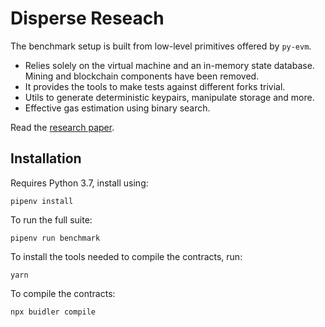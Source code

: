 # Disperse Reseach

The benchmark setup is built from low-level primitives offered by `py-evm`.
- Relies solely on the virtual machine and an in-memory state database. Mining and blockchain components have been removed.
- It provides the tools to make tests against different forks trivial.
- Utils to generate deterministic keypairs, manipulate storage and more.
- Effective gas estimation using binary search.

Read the [research paper](https://github.com/banteg/disperse-reseach/blob/master/paper/disperse.pdf).

## Installation

Requires Python 3.7, install using:
```
pipenv install
```

To run the full suite:
```
pipenv run benchmark
```

To install the tools needed to compile the contracts, run:
```
yarn
```

To compile the contracts:
```
npx buidler compile
```
